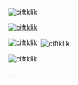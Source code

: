 <p align="left"> <img src="https://komarev.com/ghpvc/?username=ciftklik&label=Profile%20views&color=0e75b6&style=flat" alt="ciftklik" /> </p>

<p align="left"> <a href="https://github.com/ryo-ma/github-profile-trophy"><img src="https://github-profile-trophy.vercel.app/?username=ciftklik" alt="ciftklik" /></a> </p>
<p><img align="left" src="https://github-readme-stats.vercel.app/api/top-langs?username=ciftklik&show_icons=true&locale=en&layout=compact" alt="ciftklik" /></p>

<p>&nbsp;<img align="center" src="https://github-readme-stats.vercel.app/api?username=ciftklik&show_icons=true&locale=en" alt="ciftklik" /></p>

<p><img align="center" src="https://github-readme-streak-stats.herokuapp.com/?user=ciftklik&" alt="ciftklik" /></p>
 
.
.
